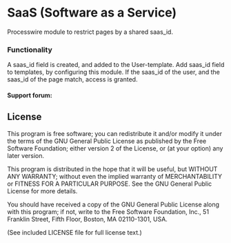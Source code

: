 # SaaS (Software as a Service)

Processwire module to restrict pages by a shared saas_id.

### Functionality

A saas_id field is created, and added to the User-template.
Add saas_id field to templates, by configuring this module.
If the saas_id of the user, and the saas_id of the page match, access is granted.

#### Support forum:


## License

This program is free software; you can redistribute it and/or
modify it under the terms of the GNU General Public License
as published by the Free Software Foundation; either version 2
of the License, or (at your option) any later version.

This program is distributed in the hope that it will be useful,
but WITHOUT ANY WARRANTY; without even the implied warranty of
MERCHANTABILITY or FITNESS FOR A PARTICULAR PURPOSE.  See the
GNU General Public License for more details.

You should have received a copy of the GNU General Public License
along with this program; if not, write to the Free Software
Foundation, Inc., 51 Franklin Street, Fifth Floor, Boston, MA  02110-1301, USA.

(See included LICENSE file for full license text.)
